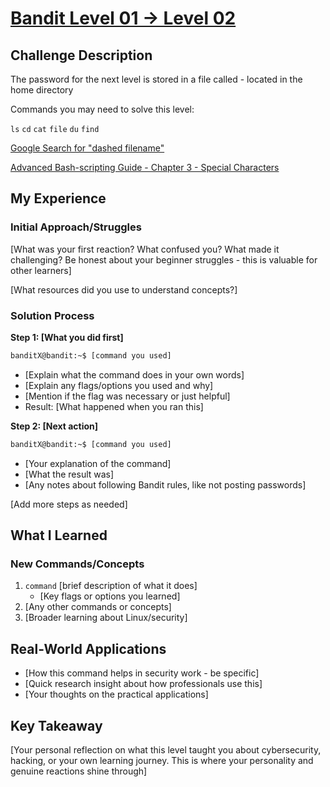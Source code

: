 # [Bandit Level 01 → Level 02](https://overthewire.org/wargames/bandit/bandit2.html)

## Challenge Description
The password for the next level is stored in a file called - located in the home directory

Commands you may need to solve this level:

`ls` `cd` `cat` `file` `du` `find`

[Google Search for "dashed filename"](https://www.google.com/search?q=dashed+filename)

[Advanced Bash-scripting Guide - Chapter 3 - Special Characters](https://linux.die.net/abs-guide/special-chars.html)

## My Experience

### Initial Approach/Struggles
[What was your first reaction? What confused you? What made it challenging? Be honest about your beginner struggles - this is valuable for other learners]

[What resources did you use to understand concepts?]

### Solution Process

**Step 1: [What you did first]**
```bash
banditX@bandit:~$ [command you used]
```
- [Explain what the command does in your own words]
- [Explain any flags/options you used and why]
- [Mention if the flag was necessary or just helpful]
- Result: [What happened when you ran this]

**Step 2: [Next action]**
```bash
banditX@bandit:~$ [command you used]
```
- [Your explanation of the command]
- [What the result was]
- [Any notes about following Bandit rules, like not posting passwords]

[Add more steps as needed]

## What I Learned

### New Commands/Concepts
1. `command` [brief description of what it does]
   - [Key flags or options you learned]
2. [Any other commands or concepts]
3. [Broader learning about Linux/security]

## Real-World Applications
- [How this command helps in security work - be specific]
- [Quick research insight about how professionals use this]
- [Your thoughts on the practical applications]

## Key Takeaway
[Your personal reflection on what this level taught you about cybersecurity, hacking, or your own learning journey. This is where your personality and genuine reactions shine through]

